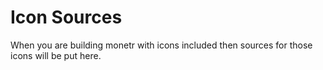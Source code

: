 # Icon Sources

When you are building monetr with icons included then sources for those icons will be put here.
